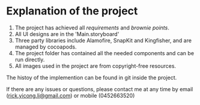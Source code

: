 #  Explanation of the project

1. The project has achieved all *requirements* and *brownie points*.
2. All UI designs are in the 'Main.storyboard'
3. Three party libraries include Alamofire, SnapKit and Kingfisher, and are managed by cocoapods.
4. The project folder has contained all the needed components and can be run directly.
5. All images used in the project are from copyright-free resources.

The histoy of the implemention can be found in git inside the project.

If there are any issues or questions, please contact me at any time by email (rick.yicong.li@gmail.com) or mobile (0452663520)

